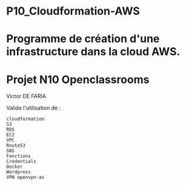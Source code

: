# P10_Cloudformation-AWS

# Programme de création d'une infrastructure dans la cloud AWS.
# Projet N10 Openclassrooms
Victor DE FARIA

Valide l'utilisation de :

    cloudformation
    S3
    RDS
    EC2
    VPC
    Route53
    SNS
    Fonctions
    Credentials
    Docker
    Wordpress
    VPN openvpn-as
    

